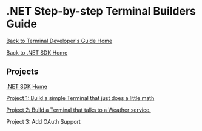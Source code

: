 


# .NET Step-by-step Terminal Builders Guide

[Back to Terminal Developer's Guide Home](https://github.com/Fr8org/Fr8Core/blob/FR-3375/Docs/ForDevelopers/DevelopmentGuides/TerminalDevelopmentGuide.md)

[Back to .NET SDK Home](https://github.com/Fr8org/Fr8Core/blob/master/Docs/ForDevelopers/SDK/.NET/Home.md)


Projects
---------

[.NET SDK Home](https://github.com/Fr8org/Fr8Core/blob/master/Docs/ForDevelopers/SDK/.NET/Home.md)

[Project 1: Build a simple Terminal that just does a little math](https://github.com/Fr8org/Fr8Core/blob/FR-3375/Docs/ForDevelopers/DevelopmentGuides/TerminalTutorial-Part%201.md)

[Project 2: Build a Terminal that talks to a Weather service.](https://github.com/Fr8org/Fr8Core/blob/FR-3375/Docs/ForDevelopers/DevelopmentGuides/TerminalTutorial-Part2.md)

Project 3: Add OAuth Support

